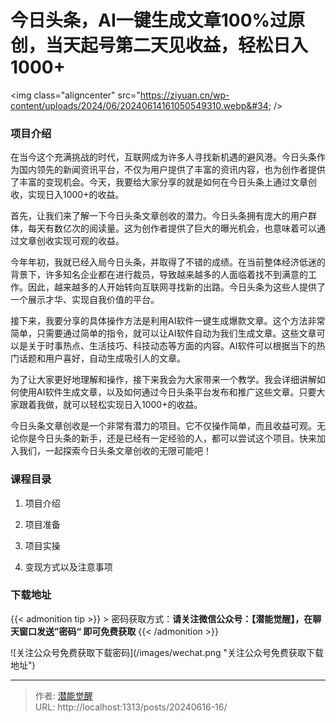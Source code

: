 # 今日头条，AI一键生成文章100%过原创，当天起号第二天见收益，轻松日入1000&#43;


&lt;img class=&#34;aligncenter&#34; src=&#34;https://ziyuan.cn/wp-content/uploads/2024/06/20240614161050549310.webp&#34;  /&gt;

###  项目介绍

在当今这个充满挑战的时代，互联网成为许多人寻找新机遇的避风港。今日头条作为国内领先的新闻资讯平台，不仅为用户提供了丰富的资讯内容，也为创作者提供了丰富的变现机会。今天，我要给大家分享的就是如何在今日头条上通过文章创收，实现日入1000&#43;的收益。

首先，让我们来了解一下今日头条文章创收的潜力。今日头条拥有庞大的用户群体，每天有数亿次的阅读量。这为创作者提供了巨大的曝光机会，也意味着可以通过文章创收实现可观的收益。

今年年初，我就已经入局今日头条，并取得了不错的成绩。在当前整体经济低迷的背景下，许多知名企业都在进行裁员，导致越来越多的人面临着找不到满意的工作。因此，越来越多的人开始转向互联网寻找新的出路。今日头条为这些人提供了一个展示才华、实现自我价值的平台。

接下来，我要分享的具体操作方法是利用AI软件一键生成爆款文章。这个方法非常简单，只需要通过简单的指令，就可以让AI软件自动为我们生成文章。这些文章可以是关于时事热点、生活技巧、科技动态等方面的内容。AI软件可以根据当下的热门话题和用户喜好，自动生成吸引人的文章。

为了让大家更好地理解和操作，接下来我会为大家带来一个教学。我会详细讲解如何使用AI软件生成文章，以及如何通过今日头条平台发布和推广这些文章。只要大家跟着我做，就可以轻松实现日入1000&#43;的收益。

今日头条文章创收是一个非常有潜力的项目。它不仅操作简单，而且收益可观。无论你是今日头条的新手，还是已经有一定经验的人，都可以尝试这个项目。快来加入我们，一起探索今日头条文章创收的无限可能吧！

###  课程目录

 1. 项目介绍

 1. 项目准备

 1. 项目实操

 1. 变现方式以及注意事项



### 下载地址




{{&lt; admonition tip &gt;}}
&gt; 密码获取方式：**请关注微信公众号：【潜能觉醒】，在聊天窗口发送”密码“ 即可免费获取**
{{&lt; /admonition &gt;}}


![关注公众号免费获取下载密码](/images/wechat.png &#34;关注公众号免费获取下载地址&#34;)

---

> 作者: [潜能觉醒](https://nav8.top)  
> URL: http://localhost:1313/posts/20240616-16/  

